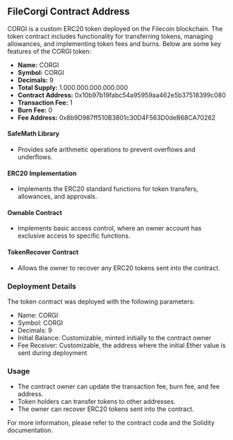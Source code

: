 ## FileCorgi Contract Address

CORGI is a custom ERC20 token deployed on the Filecoin blockchain. The token contract includes functionality for transferring tokens, managing allowances, and implementing token fees and burns. Below are some key features of the CORGI token:

- **Name:** CORGI
- **Symbol:** CORGI
- **Decimals:** 9
- **Total Supply:** 1.000.000.000.000.000
- **Contract Address:** 0x10b97b19fabc54a95959aa462e5b37518399c080
- **Transaction Fee:** 1
- **Burn Fee:** 0
- **Fee Address:** 0x8b9D987ff510B3801c30D4F563D0deB68CA70262

#### SafeMath Library
- Provides safe arithmetic operations to prevent overflows and underflows.

#### ERC20 Implementation
- Implements the ERC20 standard functions for token transfers, allowances, and approvals.

#### Ownable Contract
- Implements basic access control, where an owner account has exclusive access to specific functions.

#### TokenRecover Contract
- Allows the owner to recover any ERC20 tokens sent into the contract.

### Deployment Details
The token contract was deployed with the following parameters:
- Name: CORGI
- Symbol: CORGI
- Decimals: 9
- Initial Balance: Customizable, minted initially to the contract owner
- Fee Receiver: Customizable, the address where the initial Ether value is sent during deployment

### Usage
- The contract owner can update the transaction fee, burn fee, and fee address.
- Token holders can transfer tokens to other addresses.
- The owner can recover ERC20 tokens sent into the contract.

For more information, please refer to the contract code and the Solidity documentation.
